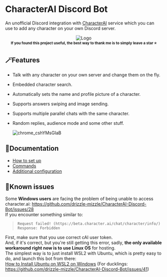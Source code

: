 # CharacterAI Discord Bot
An unofficial Discord integration with [CharacterAI](https://beta.character.ai/) service which you can use to add any character on your own Discord server.

<div align="center">
    
![Logo](https://user-images.githubusercontent.com/55811932/224168501-48e81f64-9b2f-442c-a8fe-6ecab8d7aab2.png)<br>
<sup><b>If you found this project useful, the best way to thank me is to simply leave a star ⭐</b></sup>
</div>

## 🪄Features
- Talk with any character on your own server and change them on the fly.
- Embedded character search.
- Automatically sets the name and profile picture of a character.
- Supports answers swiping and image sending.
- Supports multiple parallel chats with the same character.
- Random replies, audience mode and some other stuff.

    ![chrome_cshYMsGIaB](https://user-images.githubusercontent.com/55811932/211129383-c7cd4ca2-ceb4-42c5-8449-bc6ce9b2d538.gif)
    
## 📓Documentation
- [How to set up](https://github.com/drizzle-mizzle/CharacterAI-Discord-Bot/wiki/How-to-set-up)
- [Commands](https://github.com/drizzle-mizzle/CharacterAI-Discord-Bot/wiki/Commands)
- [Additional configuration](https://github.com/drizzle-mizzle/CharacterAI-Discord-Bot/wiki/Additional-configuration)

## 🩼Known issues
Some **Windows users** are facing the problem of being unable to access character.ai: https://github.com/drizzle-mizzle/CharacterAI-Discord-Bot/issues/28 <br>
If you encounter something similar to:<br>
> `Request failed! (https://beta.character.ai/chat/character/info/)`<br>
> `Response: Forbidden`

First, make sure that you use correct cAI user token.<br>
And, if it's correct, but you're still getting this error, sadly, **the only available workaround right now is to use Linux OS** for hosting.<br>
The simplest way is to just install WSL2 with Ubuntu, which is pretty easy to do, and launch this bot from there:<br>
[How to Install Ubuntu on WSL2 on Windows](https://ubuntu.com/tutorials/install-ubuntu-on-wsl2-on-windows-10#1-overview)
(For ducklings: https://github.com/drizzle-mizzle/CharacterAI-Discord-Bot/issues/41)
